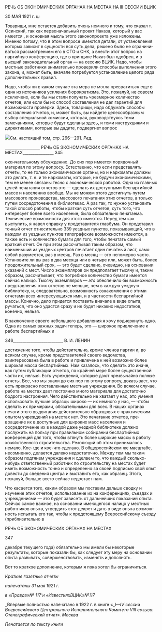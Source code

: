 РЕЧЬ ОБ ЭКОНОМИЧЕСКИХ ОРГАНАХ НА МЕСТАХ НА III СЕССИИ ВЦИК

30 МАЯ 1921 г. ш

Товарищи, мне остается добавить очень немного к тому, что сказал т. Осинский, так как первоначальный проект Наказа, который у вас имеется , и основная мысль этого законопроекта уже изложены. Именно потому, что в этом вопросе имеются детали, от установления которых зависит в сущности вся суть дела, решено было не ограничи­ваться рассмотрением его в СТО и СНК, а внести этот вопрос на партийную конферен­цию, где в принципе Наказ был одобрен, и в высший законодательный орган — на сес­сию ВЦИК. Надо, чтобы местные работники внимательно проверили способы выпол­нения этого закона, и, может быть, вначале потребуется установление целого ряда до­полнительных правил.

Надо, чтобы ни в каком случае эта мера не могла превратиться еще в один из источ­ников усиления бюрократизма. Это, пожалуй, не совсем исключено, если бы мы стали получать чрезмерное количество отчетов, или если бы их способ составления не дал гарантий для возможности проверки. Здесь, товарищи, надо обдумать способы состав­ления отчетов, и, может быть, вы найдете целесообразным выбор специальной комис­сии, которая, руководствуясь теми замечаниями, которые будут сделаны здесь, и теми инструкциями и директивами, которые вы дадите, подвергнет вопрос

![](file:///C:/Users/bot32/AppData/Local/Temp/msohtmlclip1/01/clip_image001.png)См. настоящий том, стр. 266—291. _Ред._

  

__________________ РЕЧЬ ОБ ЭКОНОМИЧЕСКИХ ОРГАНАХ НА МЕСТАХ________________ 345

окончательному обсуждению. До сих пор имеется порядочный материал по этому во­просу. Естественно, что если представлять отчеты, то не только экономические органы, но и наркоматы должны это делать, т. е. и те наркоматы, которые, не будучи экономи­ческими, тем не менее связаны тесно с экономической работой. Одна из главных целей печатания отчетов это — сделать их доступными беспартийной массе и населению во­обще. Мы не можем этого достигнуть путем массового производства, массового печа­тания этих отчетов, а только путем сосредоточения в библиотеках. А раз так, то нужно установить такой способ работы, чтобы краткая суть отчетов, суть того, что интересует более всего население, была обязательно печатаема. Технические возможности для это­го имеются. Перед тем как выступить, я навел справку у представителя главбума. Он представил точный отчет относительно 339 уездных пунктов, показывающий, что в ка­ждом из уездных пунктов типографские возможности имеются, а также есть и количе­ство бумаги для того, чтобы печатать самый краткий отчет. Он при этом рассчитывал таким образом, что наименьший из уездных центров печатает один печатный лист, са­мо собой разумеется, раз в месяц. Раз в месяц — это непомерно часто. Установите ли вы раз в два месяца или в четыре или, может быть, более продолжительный срок, — это будет сделано, очевидно, на основании указаний с мест. Число экземпляров он предпо­лагает тысячу и, таким образом, рассчитывает, что потребное количество бумаги име­ется сейчас налицо. Тысячу экземпляров — _это_ обеспечило бы возможность представ­ления этих отчетов не меньше, чем в каждую уездную библиотеку, и, следовательно, возможность ознакомления с этими отчетами всех интересующихся ими, и в частности беспартийной массы. Конечно, дело придется поставить вначале в виде опыта; ручать­ся, что оно удастся сразу и не будет никаких недостатков, конечно, нельзя.

В заключение своего небольшого добавления я хочу подчеркнуть одно. Одна из са­мых важных задач теперь, это — широкое привлечение к работе беспартийных и

  

346__________________________ В. И. ЛЕНИН

достижение того, чтобы действительно, кроме членов партии и, во всяком случае, кро­ме представителей своего ведомства, заинтересована была в работе и привлечена к ней возможно более широкая масса беспартийных. Нам казалось, что сделать это иначе, как путем публикации отчетов, по крайней мере более существенной части их, нельзя. Есть учреждения, которые дают чрезвычайно полные отчеты. Все, что мы знали до сих пор по этому вопросу, доказывает, что есть прекрасно поставленные местные учреждения. Во всяком случае, работа на местах дает постоянно много материала для достаточно бодрого настроения. Чего действительно не хватает у нас, это умения использовать лучшие образцы широко — их немного у нас, — чтобы сделать их примерами, обяза­тельными для всех. В наших органах печати этого выдвигания действительно образцо­вых с практическим опытом учреждений на местах нет. Это печатание отчетов, пре­вращение их в доступные для широких масс населения и сосредоточение их в каждой даже уездной библиотеке должно послужить на пользу при правильном собирании бес­партийных конференций для того, чтобы втянуть более широкие массы в работу хозяй­ственного строительства. Резолюций об этом принималось немало. Кое-где и кое-что сделано. В общероссийском же масштабе, несомненно, делается далеко недостаточно. Между тем мы таким образом подтянем учреждения и сделаем то, что каждый сколько-нибудь ответственный работник по строительству на местах будет иметь возможность точно и определенно за своей подписью свой опыт довести до сведения центра и вы­ставить его, как образец. Этого, пожалуй, больше всего сейчас недостает нам.

Что касается того, каким образом мы поставим дальше сводку и изучение этих отче­тов, использование их на конференциях, съездах и учреждениями — это будет зависеть от дальнейших показаний опыта. Сейчас самое важное, на основании имеющегося на­лицо у местных работников опыта, утвердить этот декрет и дать в виде опыта возмож­ность испытать его так, чтобы к предстоящему Всероссийскому съезду (приблизитель­но в

  

РЕЧЬ ОБ ЭКОНОМИЧЕСКИХ ОРГАНАХ НА МЕСТАХ

  

347

  

декабре текущего года) обязательно мы имели бы некоторые результаты, которые пока­зали бы, как следует эту меру на основании опыта развивать, совершенствовать, изме­нять и дополнять.

Вот то краткое дополнение, которым я пока хотел бы ограничиться.

  

_Краткие газетные отчеты_

_напечатаны 31 мая 1921 г._

_в «Правде»№ 117'и «ИзвестияхВЦИК»№117_

_Впервые полностью напечатано в 1922 г. в книге «__I_—_IV_ _сессии Всероссийского Цен­трального Исполнительного Комитета_ _VIII_ _созыва. Стенографический отчет». Москва_

  

_Печатается по тексту книги_